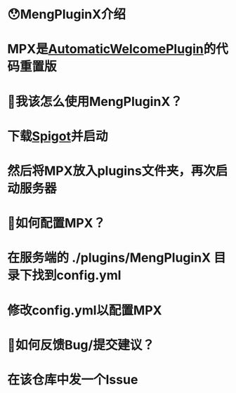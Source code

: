 # 😯MengPluginX介绍
# MPX是<a href="https://github.com/huanmeng-official/automaticwelcomeplugin">AutomaticWelcomePlugin</a>的代码重置版
# 🧐我该怎么使用MengPluginX？
# 下载<a href="https://www.spigotmc.org/">Spigot</a>并启动
# 然后将MPX放入plugins文件夹，再次启动服务器
# 🤔如何配置MPX？
# 在服务端的 ./plugins/MengPluginX 目录下找到config.yml
# 修改config.yml以配置MPX
# 🤨如何反馈Bug/提交建议？
# 在该仓库中发一个Issue
